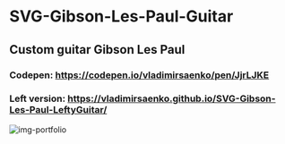 # SVG-Gibson-Les-Paul-Guitar

## Custom guitar Gibson Les Paul

### Codepen: https://codepen.io/vladimirsaenko/pen/JjrLJKE

### Left version: https://vladimirsaenko.github.io/SVG-Gibson-Les-Paul-LeftyGuitar/

![img-portfolio](https://user-images.githubusercontent.com/56477695/153874664-9966f45e-1b8b-4fd3-821f-0d382da38f4f.jpg)
